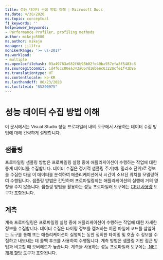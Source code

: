```yaml
---
title: 성능 데이터 수집 방법 이해 | Microsoft Docs
ms.date: 4/30/2020
ms.topic: conceptual
f1_keywords: ''
helpviewer_keywords:
- Performance Profiler, profiling methods
author: mikejo5000
ms.author: mikejo
manager: jillfra
monikerRange: '>= vs-2017'
ms.workload:
- multiple
ms.openlocfilehash: 03a49763a682f6b98b02fe40ba957efa8f5483c8
ms.sourcegitcommit: 1d4f6cc80ea343a667d16beec03220cfe1f43b8e
ms.translationtype: HT
ms.contentlocale: ko-KR
ms.lasthandoff: 06/23/2020
ms.locfileid: "85290975"
---
```

# <a name="understand-performance-collection-methods"></a>성능 데이터 수집 방법 이해

이 문서에서는 Visual Studio 성능 프로파일러 내의 도구에서 사용하는 데이터 수집 방법에 대해 간략하게 설명합니다. 

## <a name="sampling"></a>샘플링

프로파일링 샘플링 방법은 프로파일링 실행 중에 애플리케이션이 수행하는 작업에 대한 통계 데이터를 수집합니다. 데이터 수집은 정기적 샘플링 주기(예: 밀리초 단위)로 정보를 수집한 다음 이 데이터를 분석하여 애플리케이션에서 시간이 소요된 위치를 모델링하여 수행됩니다. 샘플링 방법은 간단하며 프로파일링되는 애플리케이션의 실행에 거의 영향을 주지 않습니다. 샘플링 방법을 활용하는 성능 프로파일러 도구에는 [CPU 사용량](../profiling/cpu-usage.md) 도구가 포함됩니다.

## <a name="instrumentation"></a>계측

계측 프로파일링은 프로파일링 실행 중에 애플리케이션이 수행하는 작업에 대한 자세한 정보를 수집합니다. 데이터 수집은 타이밍 정보를 캡처하는 이진 파일에 코드를 삽입하는 도구를 통해 또는 애플리케이션이 실행되는 동안 정확한 타이밍 및 호출 수 정보를 수집하고 내보내는 데 콜백 후크를 사용하여 수행됩니다. 계측 방법은 샘플링 기반 접근 방법과 비교할 때 오버헤드가 높습니다. 계측을 사용하는 성능 프로파일러 도구에는 [.NET 개체 할당](../profiling/dotnet-alloc-tool.md) 도구가 포함됩니다.
